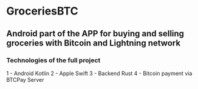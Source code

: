 # GroceriesBTC
## Android part of the APP for buying and selling groceries with Bitcoin and Lightning network

### Technologies of the full project

1 - Android Kotlin
2 - Apple Swift
3 - Backend Rust
4 - Bitcoin payment via BTCPay Server

